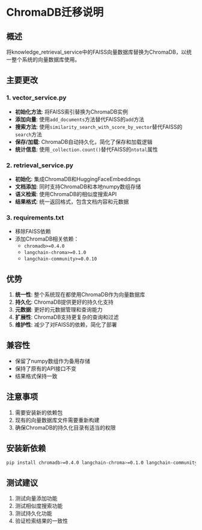 # ChromaDB迁移说明

## 概述
将knowledge_retrieval_service中的FAISS向量数据库替换为ChromaDB，以统一整个系统的向量数据库使用。

## 主要更改

### 1. vector_service.py
- **初始化方法**: 将FAISS索引替换为ChromaDB实例
- **添加向量**: 使用`add_documents`方法替代FAISS的`add`方法
- **搜索方法**: 使用`similarity_search_with_score_by_vector`替代FAISS的`search`方法
- **保存/加载**: ChromaDB自动持久化，简化了保存和加载逻辑
- **统计信息**: 使用`_collection.count()`替代FAISS的`ntotal`属性

### 2. retrieval_service.py
- **初始化**: 集成ChromaDB和HuggingFaceEmbeddings
- **文档添加**: 同时支持ChromaDB和本地numpy数组存储
- **语义检索**: 使用ChromaDB的相似度搜索API
- **结果格式**: 统一返回格式，包含文档内容和元数据

### 3. requirements.txt
- 移除FAISS依赖
- 添加ChromaDB相关依赖：
  - `chromadb>=0.4.0`
  - `langchain-chroma>=0.1.0`
  - `langchain-community>=0.0.10`

## 优势

1. **统一性**: 整个系统现在都使用ChromaDB作为向量数据库
2. **持久化**: ChromaDB提供更好的持久化支持
3. **元数据**: 更好的元数据管理和查询能力
4. **扩展性**: ChromaDB支持更复杂的查询和过滤
5. **维护性**: 减少了对FAISS的依赖，简化了部署

## 兼容性

- 保留了numpy数组作为备用存储
- 保持了原有的API接口不变
- 结果格式保持一致

## 注意事项

1. 需要安装新的依赖包
2. 现有的向量数据库文件需要重新构建
3. 确保ChromaDB的持久化目录有适当的权限

## 安装新依赖

```bash
pip install chromadb>=0.4.0 langchain-chroma>=0.1.0 langchain-community>=0.0.10
```

## 测试建议

1. 测试向量添加功能
2. 测试相似度搜索功能
3. 测试持久化功能
4. 验证检索结果的一致性


